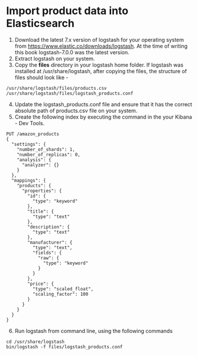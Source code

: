 # Import product data into Elasticsearch

1. Download the latest 7.x version of logstash for your operating system from https://www.elastic.co/downloads/logstash. At the time of writing this book logstash-7.0.0 was the latest version.
2. Extract logstash on your system.
3. Copy the <b>files</b> directory in your logstash home folder. If logstash was installed at /usr/share/logstash, after copying the files, the structure of files should look like -

```shell
/usr/share/logstash/files/products.csv
/usr/share/logstash/files/logstash_products.conf
```

4. Update the logstash_products.conf file and ensure that it has the correct absolute path of products.csv file on your system.
5. Create the following index by executing the command in the your Kibana - Dev Tools.

```shell
PUT /amazon_products
{
  "settings": {
    "number_of_shards": 1,
    "number_of_replicas": 0,
    "analysis": {
      "analyzer": {}
    }
  },
  "mappings": {
    "products": {
      "properties": {
        "id": {
          "type": "keyword"
        },
        "title": {
          "type": "text"
        },
        "description": {
          "type": "text"
        },
        "manufacturer": {
          "type": "text",
          "fields": {
            "raw": {
              "type": "keyword"
            }
          }
        },
        "price": {
          "type": "scaled_float",
          "scaling_factor": 100
        }
      }
    }
  }
}
```

6. Run logstash from command line, using the following commands

```shell
cd /usr/share/logstash
bin/logstash -f files/logstash_products.conf
```


